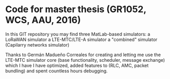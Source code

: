 # Code for master thesis (GR1052, WCS, AAU, 2016)
In this GIT repository you may find three MatLab-based simulators:
a LoRaWAN simulator
a LTE-MTC/LTE-A simulator
a "combined" simulator (Capilarry networks simulator)

Thanks to Germán Madueño Correales for creating and letting me use the LTE-MTC simulator core (base functionality, scheduler, message exchange) which I have I have optimized, added features to (RLC, AMC, packet bundling) and spent countless hours debugging.

